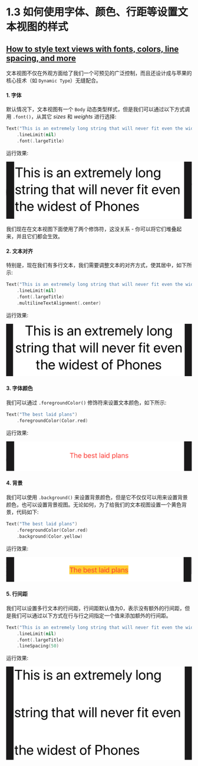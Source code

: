 # 1.3 如何使用字体、颜色、行距等设置文本视图的样式

## [How to style text views with fonts, colors, line spacing, and more](https://www.hackingwithswift.com/quick-start/swiftui/how-to-style-text-views-with-fonts-colors-line-spacing-and-more)

文本视图不仅在外观方面给了我们一个可预见的广泛控制，而且还设计成与苹果的核心技术（如 `Dynamic Type`）无缝配合。

#### 1. 字体

默认情况下，文本视图有一个 `Body` 动态类型样式，但是我们可以通过以下方式调用 `.font()`，从其它 _sizes_ 和 _weights_ 进行选择:

```swift
Text("This is an extremely long string that will never fit even the widest of Phones")
    .lineLimit(nil)
    .font(.largeTitle)
```

运行效果: 

![largeTitle font](../.gitbook/assets/large_title_font_text.png)

我们现在在文本视图下面使用了两个修饰符，这没关系 - 你可以将它们堆叠起来，并且它们都会生效。

#### 2. 文本对齐

特别是，现在我们有多行文本，我们需要调整文本的对齐方式，使其居中，如下所示:

```swift
Text("This is an extremely long string that will never fit even the widest of Phones")
    .lineLimit(nil)
    .font(.largeTitle)
    .multilineTextAlignment(.center)
```

运行效果: 

![center alignment](../.gitbook/assets/center_alignment_text.png)

#### 3. 字体颜色

我们可以通过 `.foregroundColor()` 修饰符来设置文本颜色，如下所示:

```swift
Text("The best laid plans")
    .foregroundColor(Color.red)
```

运行效果: 

![foreground color](../.gitbook/assets/foregroundcolor_text.png)

#### 4. 背景

我们可以使用 `.background()` 来设置背景颜色，但是它不仅仅可以用来设置背景颜色，也可以设置背景视图。无论如何，为了给我们的文本视图设置一个黄色背景，代码如下:

```swift
Text("The best laid plans")
    .foregroundColor(Color.red)
    .background(Color.yellow)
```

运行效果:

![background color](../.gitbook/assets/backgroundcolor_text.png)

#### 5. 行间距

我们可以设置多行文本的行间距，行间距默认值为0，表示没有额外的行间距，但是我们可以通过以下方式在行与行之间指定一个值来添加额外的行间距。

```swift
Text("This is an extremely long string that will never fit even the widest of Phones")
    .lineLimit(nil)
    .font(.largeTitle)
    .lineSpacing(50)
```

运行效果: 

![line spacing](../.gitbook/assets/line_spacing_text.png)















